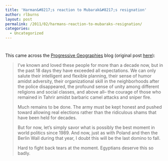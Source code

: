 ```yaml
---
title: 'Harman&#8217;s reaction to Mubarak&#8217;s resignation'
author: rlburns
layout: post
permalink: /2011/02/harmans-reaction-to-mubaraks-resignation/
categories:
  - Uncategorized
---
```

# 

This came across the [Progressive Geographies][1] blog (original post [here][2]):

 [1]: http://progressivegeographies.wordpress.com
 [2]: http://doctorzamalek2.wordpress.com/2011/02/11/a-congratulations-to-the-egyptian-people/

> I’ve known and loved these people for more than a decade now, but in the past 18 days they have exceeded all expectations. We can only salute their intelligent and flexible planning, their sense of humor amidst adversity, their organizational skill in the neighborhoods after the police disappeared, the profound sense of unity among different religions and social classes, and above all– the courage of those who remained in Tahrir amidst barbaric camel attacks and sniper fire.
> 
> Much remains to be done. The army must be kept honest and pushed toward allowing real elections rather than the ridiculous shams that have been held for decades.
> 
> But for now, let’s simply savor what is possibly the best moment in world politics since 1989. And now, just as with Poland and then the Berlin Wall during that year, I doubt this will be the last domino to fall.
> 
> Hard to fight back tears at the moment. Egyptians deserve this so badly.